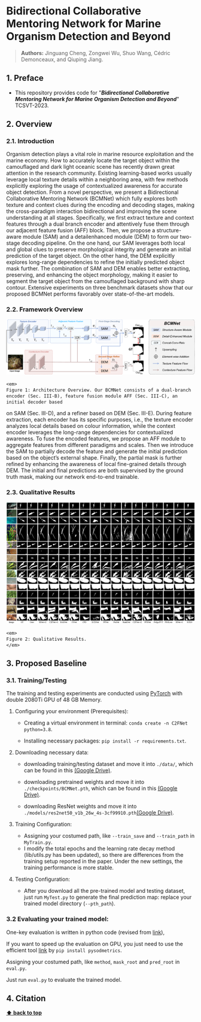 # Bidirectional Collaborative Mentoring Network for Marine Organism Detection and Beyond

> **Authors:** 
> Jinguang Cheng,
> Zongwei Wu,
> Shuo Wang,
> Cédric Demonceaux,
> and Qiuping Jiang.

## 1. Preface

- This repository provides code for "_**Bidirectional Collaborative Mentoring Network for Marine Organism Detection and Beyond**_" TCSVT-2023.

## 2. Overview

### 2.1. Introduction
Organism detection plays a vital role in marine resource exploitation and the marine economy. How to accurately locate the target object within the camouflaged and dark light oceanic scene has recently drawn great attention in the research community. Existing learning-based works usually leverage local texture details within a neighboring area, with few methods explicitly exploring the usage of contextualized awareness for accurate object detection. From a novel perspective, we present a Bidirectional Collaborative Mentoring Network (BCMNet) which fully explores both texture and context clues during the encoding and decoding stages, making the cross-paradigm interaction bidirectional and improving the scene understanding at all stages. Specifically, we first extract texture and context features through a dual branch encoder and attentively fuse them through our adjacent feature fusion (AFF) block. Then, we propose a structure-aware module (SAM) and a detailenhanced module (DEM) to form our two-stage decoding pipeline. On the one hand, our SAM leverages both local and global clues to preserve morphological integrity and generate an initial prediction of the target object. On the other hand, the DEM explicitly explores long-range dependencies to refine the initially predicted object mask further. The combination of SAM and DEM enables better extracting, preserving, and enhancing the object morphology, making it easier to segment the target object from the camouflaged background with sharp contour. Extensive experiments on three benchmark datasets show that our proposed BCMNet performs favorably over state-of-the-art models.

### 2.2. Framework Overview

<p align="center">
    <img src="https://github.com/chasecjg/BCMNet/blob/main/Images/BCMNet.png" alt="Alt Text">
    
    <em> 
    Figure 1: Architecture Overview. Our BCMNet consists of a dual-branch encoder (Sec. III-B), feature fusion module AFF (Sec. III-C), an initial decoder based
on SAM (Sec. III-D), and a refiner based on DEM (Sec. III-E). During feature extraction, each encoder has its specific purposes, i.e., the texture encoder
analyzes local details based on colour information, while the context encoder leverages the long-range dependencies for contextualized awareness. To fuse the
encoded features, we propose an AFF module to aggregate features from different paradigms and scales. Then we introduce the SAM to partially decode the
feature and generate the initial prediction based on the object’s external shape. Finally, the partial mask is further refined by enhancing the awareness of local
fine-grained details through DEM. The initial and final predictions are both supervised by the ground truth mask, making our network end-to-end trainable.
    </em>
</p>

### 2.3. Qualitative Results

<p align="center">
    <img src="https://github.com/chasecjg/BCMNet/blob/main/Images/Compare_Results.png">
 
    <em> 
    Figure 2: Qualitative Results.
    </em>
</p>

## 3. Proposed Baseline

### 3.1. Training/Testing

The training and testing experiments are conducted using [PyTorch](https://github.com/pytorch/pytorch) with 
double 2080Ti GPU of 48 GB Memory.

1. Configuring your environment (Prerequisites):
    
    + Creating a virtual environment in terminal: `conda create -n C2FNet python=3.8`.
    
    + Installing necessary packages: `pip install -r requirements.txt`.

1. Downloading necessary data:

    + downloading training/testing dataset and move it into `./data/`, 
    which can be found in this [(Google Drive)](https://drive.google.com/file/d/1c0ToIqKMgaDyMT4YnS61toE0evAcnfck/view?usp=sharing).
    
    + downloading pretrained weights and move it into `./checkpoints/BCMNet.pth`, 
    which can be found in this [(Google Drive)](https://drive.google.com/file/d/1KZ53pNHXJXJma2vHHpFF7X5bwQcWK0kf/view?usp=sharing).
    
    + downloading ResNet weights and move it into `./models/res2net50_v1b_26w_4s-3cf99910.pth`[(Google Drive)](https://drive.google.com/file/d/1ITW3_ZBBv2JTviskxO9zfiqlaQ9Nlj-J/view?usp=sharing).

1. Training Configuration:

    + Assigning your costumed path, like `--train_save` and `--train_path` in `MyTrain.py`.
    + I modify the total epochs and the learning rate decay method (lib/utils.py has been updated), so there are differences from the training setup reported in the paper. Under the new settings, the training performance is more stable.

1. Testing Configuration:

    + After you download all the pre-trained model and testing dataset, just run `MyTest.py` to generate the final prediction map: 
    replace your trained model directory (`--pth_path`).

### 3.2 Evaluating your trained model:

One-key evaluation is written in python code (revised from [link](https://github.com/lartpang/PySODMetrics)), 

If you want to speed up the evaluation on GPU, you just need to use the efficient tool [link](https://github.com/lartpang/PySODMetrics) by `pip install pysodmetrics`.

Assigning your costumed path, like `method`, `mask_root` and `pred_root` in `eval.py`.

Just run `eval.py` to evaluate the trained model.



## 4. Citation


**[⬆ back to top](#1-preface)**
